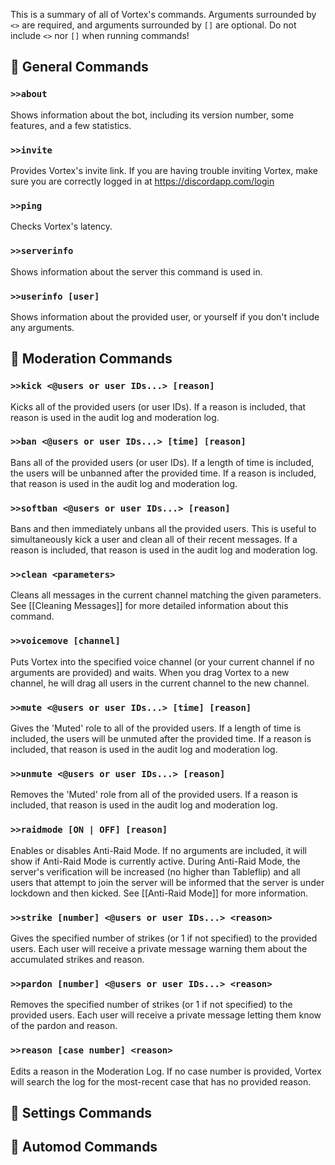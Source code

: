 This is a summary of all of Vortex's commands. Arguments surrounded by `<>` are required, and arguments surrounded by `[]` are optional. Do not include `<>` nor `[]` when running commands!

## 📜 General Commands
### `>>about`
Shows information about the bot, including its version number, some features, and a few statistics.

### `>>invite`
Provides Vortex's invite link. If you are having trouble inviting Vortex, make sure you are correctly logged in at https://discordapp.com/login

### `>>ping`
Checks Vortex's latency. 

### `>>serverinfo`
Shows information about the server this command is used in. 

### `>>userinfo [user]`
Shows information about the provided user, or yourself if you don't include any arguments.

## 📜 Moderation Commands
### `>>kick <@users or user IDs...> [reason]`
Kicks all of the provided users (or user IDs). If a reason is included, that reason is used in the audit log and moderation log.

### `>>ban <@users or user IDs...> [time] [reason]`
Bans all of the provided users (or user IDs). If a length of time is included, the users will be unbanned after the provided time. If a reason is included, that reason is used in the audit log and moderation log.

### `>>softban <@users or user IDs...> [reason]`
Bans and then immediately unbans all the provided users. This is useful to simultaneously kick a user and clean all of their recent messages. If a reason is included, that reason is used in the audit log and moderation log.

### `>>clean <parameters>`
Cleans all messages in the current channel matching the given parameters. See [[Cleaning Messages]] for more detailed information about this command.

### `>>voicemove [channel]`
Puts Vortex into the specified voice channel (or your current channel if no arguments are provided) and waits. When you drag Vortex to a new channel, he will drag all users in the current channel to the new channel.

### `>>mute <@users or user IDs...> [time] [reason]`
Gives the 'Muted' role to all of the provided users. If a length of time is included, the users will be unmuted after the provided time. If a reason is included, that reason is used in the audit log and moderation log. 

### `>>unmute <@users or user IDs...> [reason]`
Removes the 'Muted' role from all of the provided users. If a reason is included, that reason is used in the audit log and moderation log. 

### `>>raidmode [ON | OFF] [reason]`
Enables or disables Anti-Raid Mode. If no arguments are included, it will show if Anti-Raid Mode is currently active. During Anti-Raid Mode, the server's verification will be increased (no higher than Tableflip) and all users that attempt to join the server will be informed that the server is under lockdown and then kicked. See [[Anti-Raid Mode]] for more information.

### `>>strike [number] <@users or user IDs...> <reason>`
Gives the specified number of strikes (or 1 if not specified) to the provided users. Each user will receive a private message warning them about the accumulated strikes and reason. 

### `>>pardon [number] <@users or user IDs...> <reason>`
Removes the specified number of strikes (or 1 if not specified) to the provided users. Each user will receive a private message letting them know of the pardon and reason.

### `>>reason [case number] <reason>`
Edits a reason in the Moderation Log. If no case number is provided, Vortex will search the log for the most-recent case that has no provided reason.

## 📜 Settings Commands

## 📜 Automod Commands